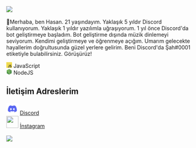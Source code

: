 <img src= "https://cdn.discordapp.com/attachments/900806346771931186/950084893210198016/standard_1.gif">

🌠Merhaba, ben Hasan. 21 yaşındayım. Yaklaşık 5 yıldır Discord kullanıyorum. Yaklaşık 1 yıldır yazılımla uğraşıyorum. 1 yıl önce Discord'da bot geliştirmeye başladım. Bot geliştirme dışında müzik dinlemeyi seviyorum. Kendimi geliştirmeye ve öğrenmeye açığım. Umarım gelecekte hayallerim doğrultusunda güzel yerlere gelirim. Beni Discord'da Şah#0001 etiketiyle bulabilirsiniz. Görüşürüz!




<img src="https://raw.githubusercontent.com/github/explore/80688e429a7d4ef2fca1e82350fe8e3517d3494d/topics/javascript/javascript.png" width="15" height="15">  JavaScript <br>
<img src="https://raw.githubusercontent.com/github/explore/80688e429a7d4ef2fca1e82350fe8e3517d3494d/topics/nodejs/nodejs.png" width="15" height="15">  NodeJS <br> 

## İletişim Adreslerim
<img src="https://raw.githubusercontent.com/github/explore/80688e429a7d4ef2fca1e82350fe8e3517d3494d/topics/discord/discord.png" width="32" height="32"> [Discord] <br>
<img height="32" width="32" src="https://unpkg.com/simple-icons@v6/icons/instagram.svg" /> [İnstagram] <br>
<br>
<img src="https://github-readme-stats.vercel.app/api?username=Sah0001&show_icons=true&theme=highcontrast">



[Discord]: https://discord.gg/ZvcrKsH9fC
[İnstagram]: https://www.instagram.com/hasancan.lll/
